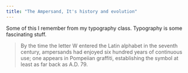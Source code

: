 ```yaml
---
title: "The Ampersand, It's history and evolution"
---
```


Some of this I remember from my typography class. Typography is some fascinating stuff.

<blockquote>By the time the letter W entered the Latin alphabet in the seventh century, ampersands had enjoyed six hundred years of continuous use; one appears in Pompeiian graffiti, establishing the symbol at least as far back as A.D. 79.</blockquote>